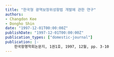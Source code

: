 ```yaml
---
title: "한국형 광역보정위성항법 개발에 관한 연구"
authors:
- Changdon Kee
- Dongho Shin
date: "1997-12-01T00:00:00Z"
publishDate: "1997-12-01T00:00:00Z"
publication_types: ["domestic-journal"]
publication: |-
    한국항행학회논문지, 1권1호, 1997, 12월, pp. 3-10
---
```

